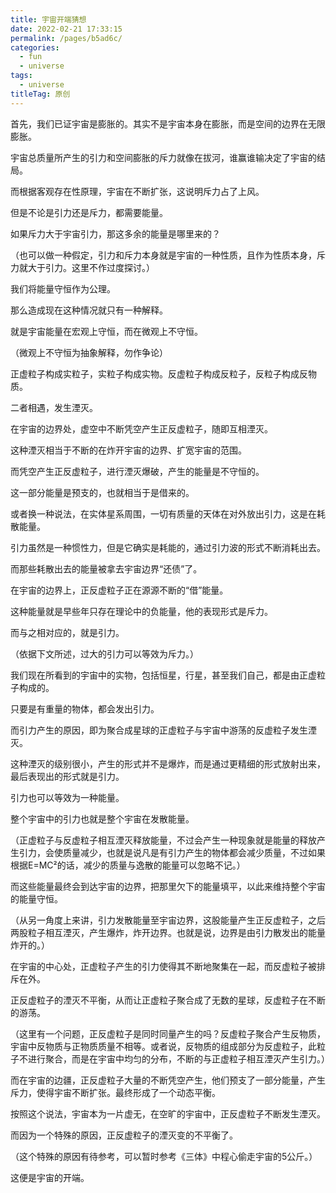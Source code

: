 ```yaml
---
title: 宇宙开端猜想
date: 2022-02-21 17:33:15
permalink: /pages/b5ad6c/
categories:
  - fun
  - universe
tags:
  - universe
titleTag: 原创 
---
```

首先，我们已证宇宙是膨胀的。其实不是宇宙本身在膨胀，而是空间的边界在无限膨胀。

宇宙总质量所产生的引力和空间膨胀的斥力就像在拔河，谁赢谁输决定了宇宙的结局。

而根据客观存在性原理，宇宙在不断扩张，这说明斥力占了上风。

但是不论是引力还是斥力，都需要能量。

如果斥力大于宇宙引力，那这多余的能量是哪里来的？

（也可以做一种假定，引力和斥力本身就是宇宙的一种性质，且作为性质本身，斥力就大于引力。这里不作过度探讨。）

 

我们将能量守恒作为公理。

那么造成现在这种情况就只有一种解释。

就是宇宙能量在宏观上守恒，而在微观上不守恒。

（微观上不守恒为抽象解释，勿作争论）

 

正虚粒子构成实粒子，实粒子构成实物。反虚粒子构成反粒子，反粒子构成反物质。

二者相遇，发生湮灭。

 

在宇宙的边界处，虚空中不断凭空产生正反虚粒子，随即互相湮灭。

这种湮灭相当于不断的在炸开宇宙的边界、扩宽宇宙的范围。

 

而凭空产生正反虚粒子，进行湮灭爆破，产生的能量是不守恒的。

这一部分能量是预支的，也就相当于是借来的。

 

或者换一种说法，在实体星系周围，一切有质量的天体在对外放出引力，这是在耗散能量。

引力虽然是一种惯性力，但是它确实是耗能的，通过引力波的形式不断消耗出去。

而那些耗散出去的能量被拿去宇宙边界“还债”了。

在宇宙的边界上，正反虚粒子正在源源不断的“借”能量。

 

这种能量就是早些年只存在理论中的负能量，他的表现形式是斥力。

而与之相对应的，就是引力。

（依据下文所述，过大的引力可以等效为斥力。）

 

我们现在所看到的宇宙中的实物，包括恒星，行星，甚至我们自己，都是由正虚粒子构成的。

只要是有重量的物体，都会发出引力。

 

而引力产生的原因，即为聚合成星球的正虚粒子与宇宙中游荡的反虚粒子发生湮灭。

这种湮灭的级别很小，产生的形式并不是爆炸，而是通过更精细的形式放射出来，最后表现出的形式就是引力。

 

引力也可以等效为一种能量。

整个宇宙中的引力也就是整个宇宙在发散能量。

（正虚粒子与反虚粒子相互湮灭释放能量，不过会产生一种现象就是能量的释放产生引力，会使质量减少，也就是说凡是有引力产生的物体都会减少质量，不过如果根据E=MC²的话，减少的质量与逸散的能量可以忽略不记。）

 

而这些能量最终会到达宇宙的边界，把那里欠下的能量填平，以此来维持整个宇宙的能量守恒。

（从另一角度上来讲，引力发散能量至宇宙边界，这股能量产生正反虚粒子，之后两股粒子相互湮灭，产生爆炸，炸开边界。也就是说，边界是由引力散发出的能量炸开的。）

 

在宇宙的中心处，正虚粒子产生的引力使得其不断地聚集在一起，而反虚粒子被排斥在外。

正反虚粒子的湮灭不平衡，从而让正虚粒子聚合成了无数的星球，反虚粒子在不断的游荡。

（这里有一个问题，正反虚粒子是同时同量产生的吗？反虚粒子聚合产生反物质，宇宙中反物质与正物质质量不相等。或者说，反物质的组成部分为反虚粒子，此粒子不进行聚合，而是在宇宙中均匀的分布，不断的与正虚粒子相互湮灭产生引力。）

 

而在宇宙的边疆，正反虚粒子大量的不断凭空产生，他们预支了一部分能量，产生斥力，使得宇宙不断扩张。最终形成了一个动态平衡。

 

按照这个说法，宇宙本为一片虚无，在空旷的宇宙中，正反虚粒子不断发生湮灭。

而因为一个特殊的原因，正反虚粒子的湮灭变的不平衡了。

（这个特殊的原因有待参考，可以暂时参考《三体》中程心偷走宇宙的5公斤。）

 

这便是宇宙的开端。

 